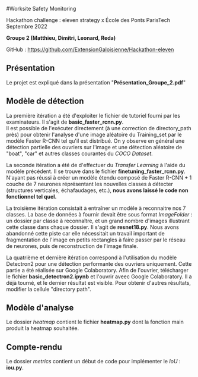 #Worksite Safety Monitoring

Hackathon challenge : eleven strategy x École des Ponts ParisTech  
Septembre 2022  

**Groupe 2 (Matthieu, Dimitri, Leonard, Reda)**

GitHub : https://github.com/ExtensionGaloisienne/Hackathon-eleven


## Présentation

Le projet est expliqué dans la présentation "**Présentation_Groupe_2.pdf**"

## Modèle de détection

La première itération a été d'exploiter le fichier de tutoriel fourni par les examinateurs. Il s'agit de **basic_faster_rcnn.py**.  
Il est possible de l'exécuter directement (à une correction de directory_path près) pour obtenir l'analyse d'une image aléatoire du Training_set par le modèle Faster R-CNN tel qu'il est distribué.
On y observe en général une détection partielle des ouvriers sur l'image et une détection aléatoire de "boat", "car" et autres classes courantes du *COCO Dataset*.

La seconde itération a été de d'effectuer du *Transfer Learning* à l'aide du modèle précédent. Il se trouve dans le fichier **finetuning_faster_rcnn.py**. N'ayant pas réussi à créer un modèle étendu composé de Faster R-CNN + 1 couche de 7 neurones réprésentant les nouvelles classes à détecter (structures verticales, échafaudages, etc.), **nous avons laissé le code non fonctionnel tel quel.**

La troisième itération consistait à entraîner un modèle à reconnaitre nos 7 classes. La base de données à fournir devait être sous format *ImageFolder* : un dossier par classe à reconnaître, et un grand nombre d'images illustrant cette classe dans chaque dossier.
Il s'agit de **resnet18.py**. Nous avons abandonné cette piste car elle nécessitait un travail important de fragmentation de l'image en petits rectangles à faire passer par le réseau de neurones, puis de reconstruction de l'image finale.

La quatrième et dernière itération correspond à l'utilisation du modèle Detectron2 pour une détection performante des ouvriers uniquement.
Cette partie a été réalisée sur Google Colaboratory. Afin de l'ouvrier, télécharger le fichier **basic_detectron2.ipynb** et l'ouvrir aveec Google Colaboratory. Il a déjà tourné, et le dernier résultat est visible.
Pour obtenir d'autres résultats, modifier la cellule "directory path".

## Modèle d'analyse

Le dossier *heatmap* contient le fichier **heatmap.py** dont la fonction main produit la heatmap souhaitée.

## Compte-rendu

Le dossier *metrics* contient un début de code pour implémenter le *IoU* : **iou.py**.



